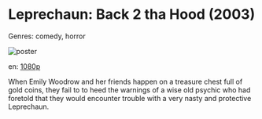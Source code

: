 # Leprechaun: Back 2 tha Hood (2003)

Genres: comedy, horror

![poster](http://image.tmdb.org/t/p/w500/dIyJ9mA3mPW1WEme5tUjaadHrYb.jpg)

en:
  [1080p](magnet:?xt=urn:btih:3CDCF48DB48206DC7749B2668700FF5A5FBF2818&tr=udp://glotorrents.pw:6969/announce&tr=udp://tracker.opentrackr.org:1337/announce&tr=udp://torrent.gresille.org:80/announce&tr=udp://tracker.openbittorrent.com:80&tr=udp://tracker.coppersurfer.tk:6969&tr=udp://tracker.leechers-paradise.org:6969&tr=udp://p4p.arenabg.ch:1337&tr=udp://tracker.internetwarriors.net:1337)
  


When Emily Woodrow and her friends happen on a treasure chest full of gold coins, they fail to to heed the warnings of a wise old psychic who had foretold that they would encounter trouble with a very nasty and protective Leprechaun.
